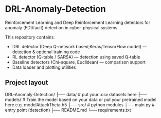 # DRL-Anomaly-Detection

Reinforcement Learning and Deep Reinforcement Learning detectors for anomaly (FDI/fault) detection in cyber-physical systems.

This repository contains:
- DRL detector (Deep Q-network based;Keras/TensorFlow model) — detection & optional training code
- RL detector (Q-table / SARSA) — detection using saved Q-table
- Baseline detectors (Chi-square, Euclidean) — comparison support
- Data loader and plotting utilities

## Project layout

DRL-Anomaly-Detection/
├── data/ # put your .csv datasets here
├── models/ # Train the model based on your data or put your pretrained model here e.g. modelAttackTheta.h5
├── src/ # python modules
├── main.py # entry point (detection)
├── README.md
└── requirements.txt





